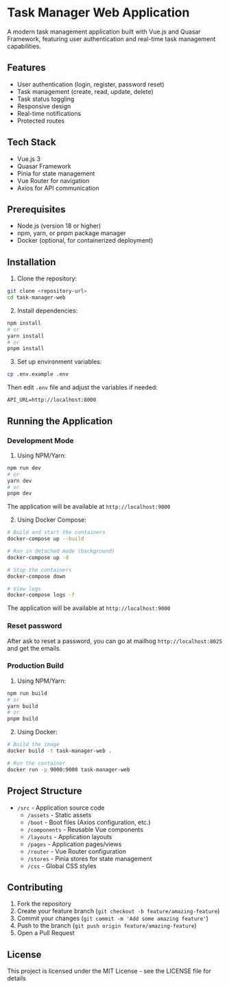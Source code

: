 # Task Manager Web Application

A modern task management application built with Vue.js and Quasar Framework, featuring user authentication and real-time task management capabilities.

## Features

- User authentication (login, register, password reset)
- Task management (create, read, update, delete)
- Task status toggling
- Responsive design
- Real-time notifications
- Protected routes

## Tech Stack

- Vue.js 3
- Quasar Framework
- Pinia for state management
- Vue Router for navigation
- Axios for API communication

## Prerequisites

- Node.js (version 18 or higher)
- npm, yarn, or pnpm package manager
- Docker (optional, for containerized deployment)

## Installation

1. Clone the repository:
```bash
git clone <repository-url>
cd task-manager-web
```

2. Install dependencies:
```bash
npm install
# or
yarn install
# or
pnpm install
```

3. Set up environment variables:
```bash
cp .env.example .env
```
Then edit `.env` file and adjust the variables if needed:
```
API_URL=http://localhost:8000
```

## Running the Application

### Development Mode

1. Using NPM/Yarn:
```bash
npm run dev
# or
yarn dev
# or
pnpm dev
```

The application will be available at `http://localhost:9000`

2. Using Docker Compose:
```bash
# Build and start the containers
docker-compose up --build

# Run in detached mode (background)
docker-compose up -d

# Stop the containers
docker-compose down

# View logs
docker-compose logs -f
```

The application will be available at `http://localhost:9000`

### Reset password
After ask to reset a password, you can go at mailhog `http://localhost:8025` and get the emails.

### Production Build

1. Using NPM/Yarn:
```bash
npm run build
# or
yarn build
# or
pnpm build
```

2. Using Docker:
```bash
# Build the image
docker build -t task-manager-web .

# Run the container
docker run -p 9000:9000 task-manager-web
```

## Project Structure

- `/src` - Application source code
  - `/assets` - Static assets
  - `/boot` - Boot files (Axios configuration, etc.)
  - `/components` - Reusable Vue components
  - `/layouts` - Application layouts
  - `/pages` - Application pages/views
  - `/router` - Vue Router configuration
  - `/stores` - Pinia stores for state management
  - `/css` - Global CSS styles

## Contributing

1. Fork the repository
2. Create your feature branch (`git checkout -b feature/amazing-feature`)
3. Commit your changes (`git commit -m 'Add some amazing feature'`)
4. Push to the branch (`git push origin feature/amazing-feature`)
5. Open a Pull Request

## License

This project is licensed under the MIT License - see the LICENSE file for details
